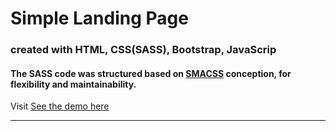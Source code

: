 # Simple Landing Page
### created with HTML, CSS(SASS), Bootstrap, JavaScrip
#### The SASS code was structured based on [SMACSS](https://smacss.com/) conception, for flexibility and maintainability.
Visit [See the demo here](https://anatol06.github.io/simple-landing-page/)
***



